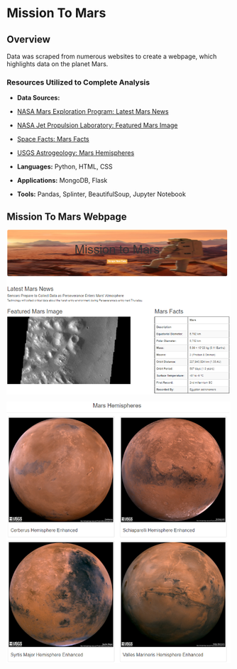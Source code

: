 # Mission To Mars

## Overview
Data was scraped from numerous websites to create a webpage, which highlights data on the planet Mars.  

### Resources Utilized to Complete Analysis
* **Data Sources:** 
* [NASA Mars Exploration Program: Latest Mars News](https://mars.nasa.gov/news/?page=0&per_page=40&order=publish_date+desc%2Ccreated_at+desc&search=&category=19%2C165%2C184%2C204&blank_scope=Latest)
* [NASA Jet Propulsion Laboratory: Featured Mars Image](https://data-class-jpl-space.s3.amazonaws.com/JPL_Space/index.html)
* [Space Facts: Mars Facts](https://space-facts.com/mars/)
* [USGS Astrogeology: Mars Hemispheres](https://astrogeology.usgs.gov/search/results?q=hemisphere+enhanced&k1=target&v1=Mars)

* **Languages:** Python, HTML, CSS
* **Applications:** MongoDB, Flask
* **Tools:** Pandas, Splinter, BeautifulSoup, Jupyter Notebook


## Mission To Mars Webpage
![mars_webpage](https://github.com/cmmgw/Mission_To_Mars/blob/main/resources/mars_webpage.PNG)

![mars_hemispheres](https://github.com/cmmgw/Mission_To_Mars/blob/main/resources/mars_hemispheres.PNG)
